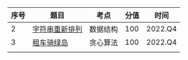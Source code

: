 | 序号 | 题目                                    | 考点     | 分值 | 时间    |
| ---- | --------------------------------------- | -------- | ---- | ------- |
| 2    | [字符串重新排列](./2-字符串重新排列.md) | 数据结构 | 100  | 2022.Q4 |
| 3    | [租车骑绿岛](3-租车骑绿岛.md)           | 贪心算法 | 100  | 2022.Q4 |
|      |                                         |          |      |         |

